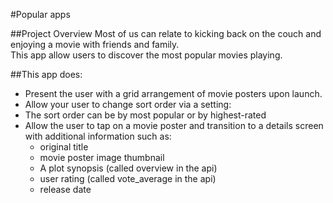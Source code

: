 #Popular apps

##Project Overview
Most of us can relate to kicking back on the couch and enjoying a movie with friends and family.  
This app allow users to discover the most popular movies playing. 


##This app does:

* Present the user with a grid arrangement of movie posters upon launch.
* Allow your user to change sort order via a setting:
* The sort order can be by most popular or by highest-rated
* Allow the user to tap on a movie poster and transition to a details screen with additional information such as:
	* original title
	* movie poster image thumbnail
	* A plot synopsis (called overview in the api)
	* user rating (called vote_average in the api)
	* release date